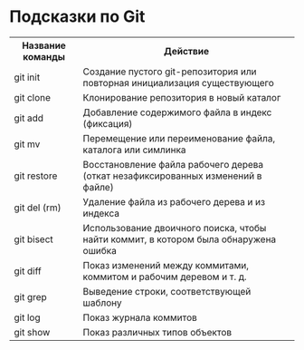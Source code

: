 # Подсказки по Git

<table>
    <tr>
        <th>Название команды</th>
        <th>Действие</th>
    </tr>
    <tr>
        <td>git init</td>
        <td>Создание пустого git-репозитория или повторная инициализация существующего</td>
    </tr>
    <tr>
        <td>git clone</td>
        <td>Клонирование репозитория в новый каталог</td>
    </tr>
    <tr>
        <td>git add</td>
        <td>Добавление содержимого файла в индекс (фиксация)</td>
    </tr>
    <tr> 
        <td>git mv</td>
        <td>Перемещение или переименование файла, каталога или симлинка</td>
    </tr>
    <tr> 
        <td>git restore</td>
        <td>Восстановление файла рабочего дерева (откат незафиксированных изменений в файле)</td>
    </tr>
     <tr> 
        <td>git del (rm)</td>
        <td>Удаление файла из рабочего дерева и из индекса</td>
    </tr>
    <tr> 
        <td>git bisect</td>
        <td>Использование двоичного поиска, чтобы найти коммит, в котором была обнаружена ошибка</td>
    </tr>
    <tr> 
        <td>git diff</td>
        <td>Показ изменений между коммитами, коммитом и рабочим деревом и т. д.</td>
    </tr>
    <tr> 
        <td>git grep</td>
        <td>Выведение строки, соответствующей шаблону</td>
    </tr>
    <tr> 
        <td>git log</td>
        <td>Показ журнала коммитов</td>
    </tr>
    <tr> 
        <td>git show</td>
        <td>Показ различных типов объектов</td>
    </tr>
</table>